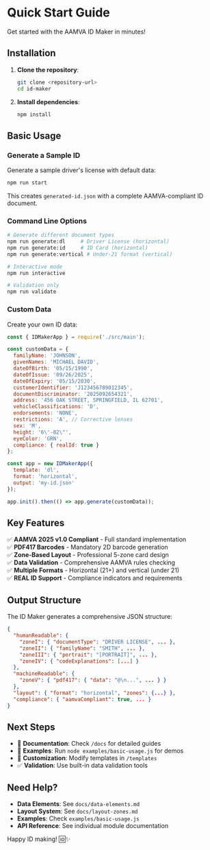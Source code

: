 # Quick Start Guide

Get started with the AAMVA ID Maker in minutes!

## Installation

1. **Clone the repository**:
   ```bash
   git clone <repository-url>
   cd id-maker
   ```

2. **Install dependencies**:
   ```bash
   npm install
   ```

## Basic Usage

### Generate a Sample ID

Generate a sample driver's license with default data:

```bash
npm run start
```

This creates `generated-id.json` with a complete AAMVA-compliant ID document.

### Command Line Options

```bash
# Generate different document types
npm run generate:dl     # Driver License (horizontal)
npm run generate:id     # ID Card (horizontal)
npm run generate:vertical # Under-21 format (vertical)

# Interactive mode
npm run interactive

# Validation only
npm run validate
```

### Custom Data

Create your own ID data:

```javascript
const { IDMakerApp } = require('./src/main');

const customData = {
  familyName: 'JOHNSON',
  givenNames: 'MICHAEL DAVID',
  dateOfBirth: '05/15/1990',
  dateOfIssue: '09/26/2025',
  dateOfExpiry: '05/15/2030',
  customerIdentifier: 'J123456789012345',
  documentDiscriminator: '2025092654321',
  address: '456 OAK STREET, SPRINGFIELD, IL 62701',
  vehicleClassifications: 'D',
  endorsements: 'NONE',
  restrictions: 'A', // Corrective lenses
  sex: 'M',
  height: '6\'-02\"',
  eyeColor: 'GRN',
  compliance: { realId: true }
};

const app = new IDMakerApp({
  template: 'dl',
  format: 'horizontal',
  output: 'my-id.json'
});

app.init().then(() => app.generate(customData));
```

## Key Features

✅ **AAMVA 2025 v1.0 Compliant** - Full standard implementation  
✅ **PDF417 Barcodes** - Mandatory 2D barcode generation  
✅ **Zone-Based Layout** - Professional 5-zone card design  
✅ **Data Validation** - Comprehensive AAMVA rules checking  
✅ **Multiple Formats** - Horizontal (21+) and vertical (under 21)  
✅ **REAL ID Support** - Compliance indicators and requirements  

## Output Structure

The ID Maker generates a comprehensive JSON structure:

```json
{
  "humanReadable": {
    "zoneI": { "documentType": "DRIVER LICENSE", ... },
    "zoneII": { "familyName": "SMITH", ... },
    "zoneIII": { "portrait": "[PORTRAIT]", ... },
    "zoneIV": { "codeExplanations": [...] }
  },
  "machineReadable": {
    "zoneV": { "pdf417": { "data": "@\n...", ... } }
  },
  "layout": { "format": "horizontal", "zones": {...} },
  "compliance": { "aamvaCompliant": true, ... }
}
```

## Next Steps

- 📖 **Documentation**: Check `/docs` for detailed guides
- 🧪 **Examples**: Run `node examples/basic-usage.js` for demos  
- 🔧 **Customization**: Modify templates in `/templates`
- ✅ **Validation**: Use built-in data validation tools

## Need Help?

- **Data Elements**: See `docs/data-elements.md`
- **Layout System**: See `docs/layout-zones.md` 
- **Examples**: Check `examples/basic-usage.js`
- **API Reference**: See individual module documentation

Happy ID making! 🆔✨